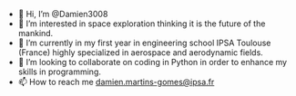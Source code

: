 - 👋 Hi, I’m @Damien3008
- 👀 I’m interested in space exploration thinking it is the future of the mankind.
- 🌱 I’m currently in my first year in engineering school IPSA Toulouse (France) highly specialized in aerospace and aerodynamic fields.
- 💞️ I’m looking to collaborate on coding in Python in order to enhance my skills in programming.
- 📫 How to reach me damien.martins-gomes@ipsa.fr

<!---
Damien3008/Damien3008 is a ✨ special ✨ repository because its `README.md` (this file) appears on your GitHub profile.
You can click the Preview link to take a look at your changes.
--->
